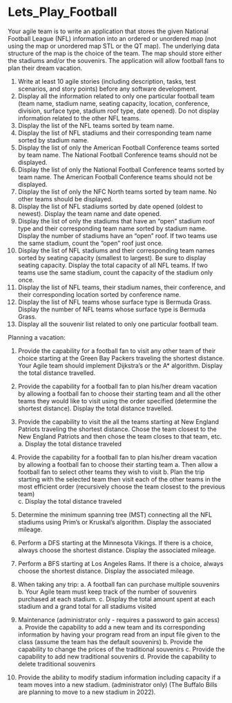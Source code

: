 # Lets_Play_Football
Your agile team is to write an application that stores the given National Football League (NFL) information into an ordered or unordered map (not using the map or unordered map STL or the QT map). The underlying data structure of the map is the choice of the team. The map should store either the stadiums and/or the souvenirs. The application will allow football fans to plan their dream vacation.   

1.	Write at least 10 agile stories (including description, tasks, test scenarios, and story points) before any software development.
2.	Display all the information related to only one particular football team (team name, stadium name, seating capacity, location, conference, division, surface type, stadium roof type, date opened). Do not display information related to the other NFL teams.
3.	Display the list of the NFL teams sorted by team name.
4.	Display the list of NFL stadiums and their corresponding team name sorted by stadium name.
5.	Display the list of only the American Football Conference teams sorted by team name. The National Football Conference teams should not be displayed.
6.	Display the list of only the National Football Conference teams sorted by team name. The American Football Conference teams should not be displayed.
7.	Display the list of only the NFC North teams sorted by team name.  No other teams should be displayed.
8.	Display the list of NFL stadiums sorted by date opened (oldest to newest).  Display the team name and date opened.
9.	Display the list of only the stadiums that have an “open” stadium roof type and their corresponding team name sorted by stadium name. Display the number of stadiums have an “open” roof. If two teams use the same stadium, count the “open” roof just once.
10.	Display the list of NFL stadiums and their corresponding team names sorted by seating capacity (smallest to largest).  Be sure to display seating capacity.  Display the total capacity of all NFL teams. If two teams use the same stadium, count the capacity of the stadium only once.
11.	Display the list of NFL teams, their stadium names, their conference, and their corresponding location sorted by conference name.
12.	Display the list of NFL teams whose surface type is Bermuda Grass. Display the number of NFL teams whose surface type is Bermuda Grass.
13.	Display all the souvenir list related to only one particular football team. 

Planning a vacation:

1.	Provide the capability for a football fan to visit any other team of their choice starting at the Green Bay Packers traveling the shortest distance.  Your Agile team should implement Dijkstra’s or the A* algorithm. Display the total distance travelled.

2.	Provide the capability for a football fan to plan his/her dream vacation by allowing a football fan to choose their starting team and all the other teams they would like to visit using the order specified (determine the shortest distance).  Display the total distance travelled.

3.	Provide the capability to visit the all the teams starting at New England Patriots traveling the shortest distance. Chose the team closest to the New England Patriots and then chose the team closes to that team, etc.
a.	Display the total distance traveled

4.	Provide the capability for a football fan to plan his/her dream vacation by allowing a football fan to choose their starting team
a.	Then allow a football fan to select other teams they wish to visit
b.	Plan the trip starting with the selected team then visit each of the other teams in the most efficient order (recursively choose the team closest to the previous team)    
c.	Display the total distance traveled

5.	Determine the minimum spanning tree (MST) connecting all the NFL stadiums using Prim’s or Kruskal’s algorithm. Display the associated mileage.
6.	Perform a DFS starting at the Minnesota Vikings.  If there is a choice, always choose the shortest distance.  Display the associated mileage.

7.	Perform a BFS starting at Los Angeles Rams.  If there is a choice, always choose the shortest distance. Display the associated mileage.

8.	When taking any trip:
a.	A football fan can purchase multiple souvenirs  
b.	Your Agile team must keep track of the number of souvenirs purchased at each stadium.
c.	Display the total amount spent at each stadium and a grand total for all stadiums visited

9.	Maintenance (administrator only - requires a password to gain access)
a.	Provide the capability to add a new team and its corresponding information by having your program read from an input file given to the class (assume the team has the default souvenirs)
b.	Provide the capability to change the prices of the traditional souvenirs
c.	Provide the capability to add new traditional souvenirs
d.	Provide the capability to delete traditional souvenirs

10.	Provide the ability to modify stadium information including capacity if a team moves into a new stadium. (administrator only) (The Buffalo Bills are planning to move to a new stadium in 2022).
